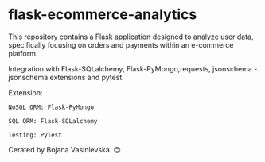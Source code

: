 # flask-ecommerce-analytics
This repository contains a Flask application designed to analyze user data, specifically focusing on orders and payments within an e-commerce platform.

Integration with Flask-SQLalchemy, Flask-PyMongo,requests, jsonschema - jsonschema extensions and pytest.

Extension:

    NoSQL ORM: Flask-PyMongo

    SQL ORM: Flask-SQLalchemy

    Testing: PyTest

Cerated by Bojana Vasinlevska. 😊
